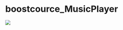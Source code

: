 # boostcource_MusicPlayer

<img src=https://user-images.githubusercontent.com/74251593/147200310-b6a781e0-89dd-4fd2-bd23-364d5200183c.gif>
